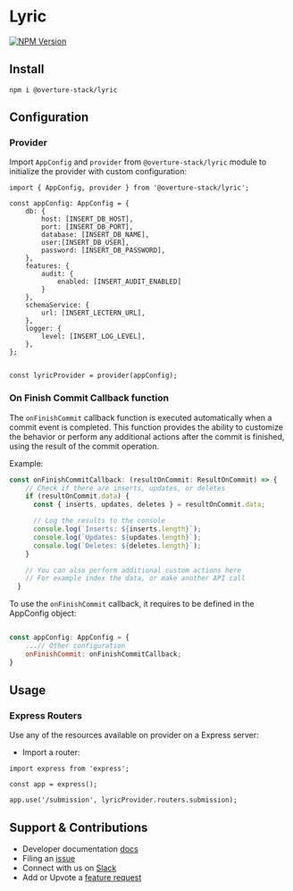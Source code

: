 # Lyric

[![NPM Version](https://img.shields.io/npm/v/@overture-stack/lyric?color=%23cb3837&style=for-the-badge&logo=npm)](https://www.npmjs.com/package/@overture-stack/lyric)

## Install

```
npm i @overture-stack/lyric
```

## Configuration

### Provider

Import `AppConfig` and `provider` from `@overture-stack/lyric` module to initialize the provider with custom configuration:

```
import { AppConfig, provider } from '@overture-stack/lyric';

const appConfig: AppConfig = {
	db: {
		host: [INSERT_DB_HOST],
		port: [INSERT_DB_PORT],
		database: [INSERT_DB_NAME],
		user:[INSERT_DB_USER],
		password: [INSERT_DB_PASSWORD],
	},
	features: {
		audit: {
			enabled: [INSERT_AUDIT_ENABLED]
		}
	},
	schemaService: {
		url: [INSERT_LECTERN_URL],
	},
	logger: {
		level: [INSERT_LOG_LEVEL],
	},
};


const lyricProvider = provider(appConfig);
```

### On Finish Commit Callback function

The `onFinishCommit` callback function is executed automatically when a commit event is completed. This function provides the ability to customize the behavior or perform any additional actions after the commit is finished, using the result of the commit operation.

Example:

```javascript
const onFinishCommitCallback: (resultOnCommit: ResultOnCommit) => {
    // Check if there are inserts, updates, or deletes
    if (resultOnCommit.data) {
      const { inserts, updates, deletes } = resultOnCommit.data;

      // Log the results to the console
      console.log(`Inserts: ${inserts.length}`);
      console.log(`Updates: ${updates.length}`);
      console.log(`Deletes: ${deletes.length}`);
    }

    // You can also perform additional custom actions here
    // For example index the data, or make another API call
  }
```

To use the `onFinishCommit` callback, it requires to be defined in the AppConfig object:

```javascript

const appConfig: AppConfig = {
	...// Other configuration
	onFinishCommit: onFinishCommitCallback;
}
```

## Usage

### Express Routers

Use any of the resources available on provider on a Express server:

- Import a router:

```
import express from 'express';

const app = express();

app.use('/submission', lyricProvider.routers.submission);
```

## Support & Contributions

- Developer documentation [docs](https://github.com/overture-stack/lyric/blob/main/packages/data-provider/docs/add-new-resources.md)
- Filing an [issue](https://github.com/overture-stack/lyric/issues)
- Connect with us on [Slack](http://slack.overture.bio)
- Add or Upvote a [feature request](https://github.com/overture-stack/lyric/issues/new?assignees=&labels=&projects=&template=Feature_Requests.md)
